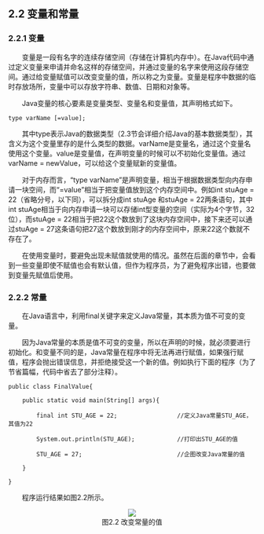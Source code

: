 ##  2.2  变量和常量  
###  2.2.1  变量   
&emsp;&emsp;变量是一段有名字的连续存储空间（存储在计算机内存中）。在Java代码中通过定义变量来申请并命名这样的存储空间，并通过变量的名字来使用这段存储空间。通过给变量赋值可以改变变量的值，所以称之为变量。变量是程序中数据的临时存放场所，变量中可以存放字符串、数值、日期和对象等。  

&emsp;&emsp;Java变量的核心要素是变量类型、变量名和变量值，其声明格式如下。  


```
type varName [=value];
```


&emsp;&emsp;其中type表示Java的数据类型（2.3节会详细介绍Java的基本数据类型），其含义为这个变量里存的是什么类型的数据。varName是变量名，通过这个变量名使用这个变量。value是变量值，在声明变量的时候可以不初始化变量值。通过varName = newValue，可以给这个变量赋新的变量值。

&emsp;&emsp;对于内存而言，“type varName”是声明变量，相当于根据数据类型向内存申请一块空间，而“=value”相当于把变量值放到这个内存空间中。例如int stuAge = 22（省略分号，以下同），可以拆分成int stuAge 和stuAge = 22两条语句，其中int stuAge相当于向内存申请一块可以存储int型变量的空间（实际为4个字节，32位），而stuAge = 22相当于把22这个数放到了这块内存空间中，接下来还可以通过stuAge = 27这条语句把27这个数放到刚才的内存空间中，原来22这个数就不存在了。

&emsp;&emsp;在使用变量时，要避免出现未赋值就使用的情况。虽然在后面的章节中，会看到一些变量即使不赋值也会有默认值，但作为程序员，为了避免程序出错，也要做到变量先赋值后使用。

### 2.2.2  常量  

&emsp;&emsp;在Java语言中，利用final关键字来定义Java常量，其本质为值不可变的变量。

&emsp;&emsp;因为Java常量的本质是值不可变的变量，所以在声明的时候，就必须要进行初始化。和变量不同的是，Java常量在程序中将无法再进行赋值，如果强行赋值，程序会抛出错误信息，并拒绝接受这一个新的值。例如执行下面的程序（为了节省篇幅，代码中省去了部分注释）。


```
public class FinalValue{

	public static void main(String[] args){

        final int STU_AGE = 22;              	//定义Java常量STU_AGE，其值为22

        System.out.println(STU_AGE);    		//打印出STU_AGE的值

        STU_AGE = 27;                     		//企图改变Java常量的值

	}

}
```


&emsp;&emsp;程序运行结果如图2.2所示。

<center><img src="https://labfile.oss.aliyuncs.com/library/textbook-java1/img/d2z/tu2.2.png"/></center> 
<center>图2.2  改变常量的值</center>  
